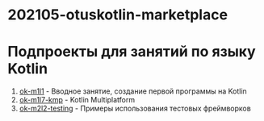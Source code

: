 # 202105-otuskotlin-marketplace

# Подпроекты для занятий по языку Kotlin
1. [ok-m1l1](ok-m1l1) - Вводное занятие, создание первой программы на Kotlin
1. [ok-m1l7-kmp](ok-m1l7-kmp) - Kotlin Multiplatform
1. [ok-m2l2-testing](ok-m2l2-testing) - Примеры использования тестовых фреймворков
